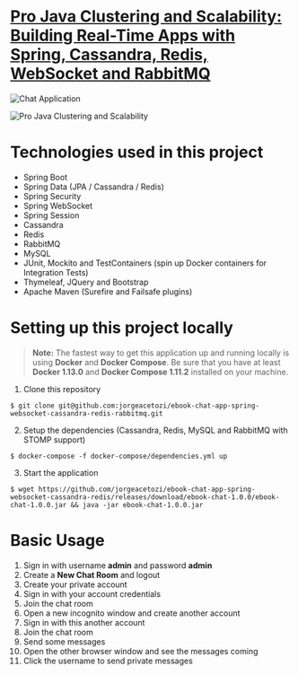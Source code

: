 # [Pro Java Clustering and Scalability: Building Real-Time Apps with Spring, Cassandra, Redis, WebSocket and RabbitMQ](http://a.co/49CPIhv)

![Chat Application](/images/ebook-chat-application.png)

![Pro Java Clustering and Scalability](/images/pro_java_clustering_scalability.jpeg)

# Technologies used in this project

- Spring Boot
- Spring Data (JPA / Cassandra / Redis)
- Spring Security
- Spring WebSocket
- Spring Session
- Cassandra
- Redis
- RabbitMQ
- MySQL
- JUnit, Mockito and TestContainers (spin up Docker containers for Integration Tests)
- Thymeleaf, JQuery and Bootstrap
- Apache Maven (Surefire and Failsafe plugins)

# Setting up this project locally

> **Note:**
The fastest way to get this application up and running locally is using **Docker** and **Docker Compose**.  Be sure that you have at least **Docker 1.13.0** and **Docker Compose 1.11.2** installed on your machine.

1. Clone this repository
```shell
$ git clone git@github.com:jorgeacetozi/ebook-chat-app-spring-websocket-cassandra-redis-rabbitmq.git
```
2. Setup the dependencies (Cassandra, Redis, MySQL and RabbitMQ with STOMP support)

```shell
$ docker-compose -f docker-compose/dependencies.yml up
```

3. Start the application

```shell
$ wget https://github.com/jorgeacetozi/ebook-chat-app-spring-websocket-cassandra-redis/releases/download/ebook-chat-1.0.0/ebook-chat-1.0.0.jar && java -jar ebook-chat-1.0.0.jar
```

# Basic Usage

1. Sign in with username **admin** and password **admin**
2. Create a **New Chat Room** and logout
3. Create your private account
4. Sign in with your account credentials
5. Join the chat room
6. Open a new incognito window and create another account
7. Sign in with this another account
8. Join the chat room
9. Send some messages
10. Open the other browser window and see the messages coming
11. Click the username to send private messages
